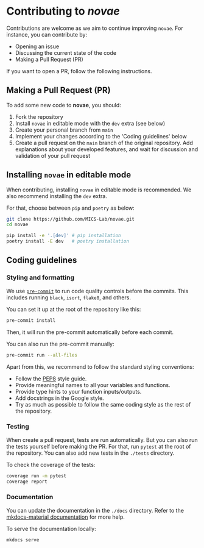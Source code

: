 # Contributing to *novae*

Contributions are welcome as we aim to continue improving `novae`. For instance, you can contribute by:

- Opening an issue
- Discussing the current state of the code
- Making a Pull Request (PR)

If you want to open a PR, follow the following instructions.

## Making a Pull Request (PR)

To add some new code to **novae**, you should:

1. Fork the repository
2. Install `novae` in editable mode with the `dev` extra (see below)
3. Create your personal branch from `main`
4. Implement your changes according to the 'Coding guidelines' below
5. Create a pull request on the `main` branch of the original repository. Add explanations about your developed features, and wait for discussion and validation of your pull request

## Installing `novae` in editable mode

When contributing, installing `novae` in editable mode is recommended. We also recommend installing the `dev` extra.

For that, choose between `pip` and `poetry` as below:

```sh
git clone https://github.com/MICS-Lab/novae.git
cd novae

pip install -e '.[dev]' # pip installation
poetry install -E dev   # poetry installation
```

## Coding guidelines

### Styling and formatting

We use [`pre-commit`](https://pre-commit.com/) to run code quality controls before the commits. This includes running `black`, `isort`, `flake8`, and others.


You can set it up at the root of the repository like this:
```sh
pre-commit install
```

Then, it will run the pre-commit automatically before each commit.

You can also run the pre-commit manually:
```sh
pre-commit run --all-files
```

Apart from this, we recommend to follow the standard styling conventions:
- Follow the [PEP8](https://peps.python.org/pep-0008/) style guide.
- Provide meaningful names to all your variables and functions.
- Provide type hints to your function inputs/outputs.
- Add docstrings in the Google style.
- Try as much as possible to follow the same coding style as the rest of the repository.

### Testing

When create a pull request, tests are run automatically. But you can also run the tests yourself before making the PR. For that, run `pytest` at the root of the repository. You can also add new tests in the `./tests` directory.

To check the coverage of the tests:

```sh
coverage run -m pytest
coverage report
```

### Documentation

You can update the documentation in the `./docs` directory. Refer to the [mkdocs-material documentation](https://squidfunk.github.io/mkdocs-material/) for more help.

To serve the documentation locally:

```sh
mkdocs serve
```
